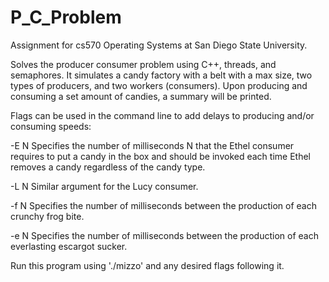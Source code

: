 # P_C_Problem
Assignment for cs570 Operating Systems at San Diego State University. 

Solves the producer consumer problem using C++, threads, and semaphores. It simulates a candy factory with a belt with a max size, two types of producers, and two workers (consumers). Upon producing and consuming a set amount of candies, a summary will be printed. 

Flags can be used in the command line to add delays to producing and/or consuming speeds:

-E N Specifies the number of milliseconds N that the Ethel consumer requires to put a candy in the box and should be invoked each time Ethel removes a candy regardless of the candy type.

-L N Similar argument for the Lucy consumer.

-f N Specifies the number of milliseconds between the production of each crunchy frog bite.

-e N Specifies the number of milliseconds between the production of each everlasting escargot sucker.

Run this program using './mizzo' and any desired flags following it.
